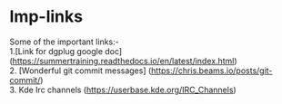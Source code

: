 # Imp-links
Some  of the important links:-<br>
1.[Link for dgplug google doc]
(https://summertraining.readthedocs.io/en/latest/index.html)<br>
2. [Wonderful git commit messages]
(https://chris.beams.io/posts/git-commit/)<br>
3. Kde Irc channels
(https://userbase.kde.org/IRC_Channels)<br>
